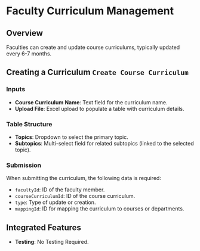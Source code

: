 # Faculty Curriculum Management

## Overview

Faculties can create and update course curriculums, typically updated every 6-7 months.

## Creating a Curriculum `Create Course Curriculum`

### Inputs

- **Course Curriculum Name**: Text field for the curriculum name.
- **Upload File**: Excel upload to populate a table with curriculum details.

### Table Structure

- **Topics**: Dropdown to select the primary topic.
- **Subtopics**: Multi-select field for related subtopics (linked to the selected topic).

### Submission

When submitting the curriculum, the following data is required:

- `facultyId`: ID of the faculty member.
- `courseCurriculumId`: ID of the course curriculum.
- `type`: Type of update or creation.
- `mappingId`: ID for mapping the curriculum to courses or departments.

## Integrated Features

- **Testing**: No Testing Required.
